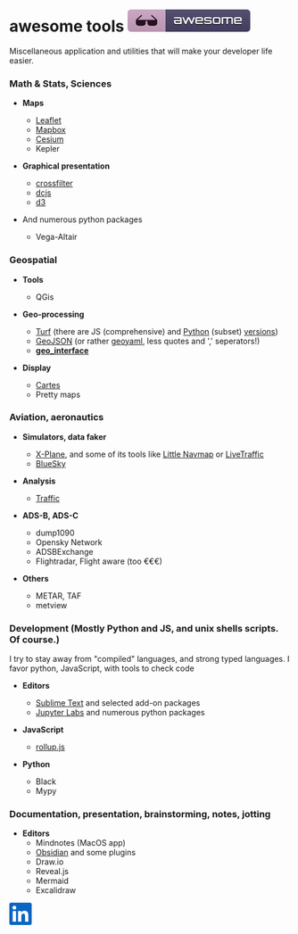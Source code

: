 # awesome tools [![Awesome](https://raw.githubusercontent.com/devleaks/awesome/master/awesome.svg)](https://github.com/sindresorhus/awesome)

Miscellaneous application and utilities that will make your developer life easier.



### Math & Stats, Sciences

* **Maps**
  * [Leaflet](https:://leafletjs.com/)
  * [Mapbox](https://www.mapbox.com)
  * [Cesium](https://cesium.com)
  * Kepler

* **Graphical presentation**
  * [crossfilter](http://crossfilter.github.io/crossfilter/)
  * [dcjs](https://dc-js.github.io/dc.js/)
  * [d3](https://d3js.org)

* And numerous python packages
  * Vega-Altair



### Geospatial

* **Tools**
  * QGis

* **Geo-processing**
  * [Turf](http://turfjs.org) (there are JS (comprehensive) and [Python](https://github.com/pyturf/pyturf) (subset) [versions](https://github.com/pyturf/pyturf))
  * [GeoJSON](https://geojson.org) (or rather [geoyaml](https://github.com/louh/geoyaml), less quotes and ',' seperators!)
  * [__geo_interface__](https://gist.github.com/sgillies/2217756)

* **Display**
  * [Cartes](https://cartes-viz.github.io)
  * Pretty maps



### Aviation, aeronautics

* **Simulators, data faker**
  * [X-Plane](https://www.x-plane.com), and some of its tools like [Little Navmap](https://albar965.github.io) or [LiveTraffic](https://twinfan.gitbook.io/livetraffic/)
  * [BlueSky](https://github.com/TUDelft-CNS-ATM/bluesky)


* **Analysis**
  * [Traffic](https://traffic-viz.github.io)


* **ADS-B, ADS-C**
  * dump1090
  * Opensky Network
  * ADSBExchange
  * Flightradar, Flight aware (too €€€)

* **Others**
  * METAR, TAF
  * metview



### Development (Mostly Python and JS, and unix shells scripts. Of course.)

I try to stay away from "compiled" languages, and strong typed languages.
I favor python, JavaScript, with tools to check code


* **Editors**
  * [Sublime Text](https://www.sublimetext.com) and selected add-on packages
  * [Jupyter Labs](https://jupyter.org) and numerous python packages


* **JavaScript**
  * [rollup.js](https://rollupjs.org/guide/en/)

* **Python**
  * Black
  * Mypy



### Documentation, presentation, brainstorming, notes, jotting

* **Editors**
  * Mindnotes (MacOS app)
  * [Obsidian](https://obsidian.md) and some plugins
  * Draw.io
  * Reveal.js
  * Mermaid
  * Excalidraw

[![linkedin](https://raw.githubusercontent.com/devleaks/awesome/master/linkedin.svg)](https://www.linkedin.com/in/pierremareschal/)